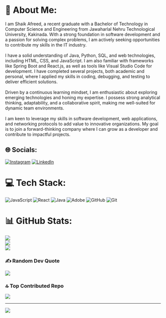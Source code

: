 # 💫 About Me:
I am Shaik Afreed, a recent graduate with a Bachelor of Technology in Computer Science and Engineering from Jawaharlal Nehru Technological University, Kakinada. With a strong foundation in software development and a passion for solving complex problems, I am actively seeking opportunities to contribute my skills in the IT industry.<br><br>I have a solid understanding of Java, Python, SQL, and web technologies, including HTML, CSS, and JavaScript. I am also familiar with frameworks like Spring Boot and React.js, as well as tools like Visual Studio Code for development. I have completed several projects, both academic and personal, where I applied my skills in coding, debugging, and testing to deliver efficient solutions.<br><br>Driven by a continuous learning mindset, I am enthusiastic about exploring emerging technologies and honing my expertise. I possess strong analytical thinking, adaptability, and a collaborative spirit, making me well-suited for dynamic team environments.<br><br>I am keen to leverage my skills in software development, web applications, and networking protocols to add value to innovative organizations. My goal is to join a forward-thinking company where I can grow as a developer and contribute to impactful projects.


## 🌐 Socials:
[![Instagram](https://img.shields.io/badge/Instagram-%23E4405F.svg?logo=Instagram&logoColor=white)](https://instagram.com/https://www.instagram.com/vazid__247/) [![LinkedIn](https://img.shields.io/badge/LinkedIn-%230077B5.svg?logo=linkedin&logoColor=white)](https://linkedin.com/in/https://www.linkedin.com/in/shaik-afreed-82203027a/) 

# 💻 Tech Stack:
![JavaScript](https://img.shields.io/badge/javascript-%23323330.svg?style=for-the-badge&logo=javascript&logoColor=%23F7DF1E) ![React](https://img.shields.io/badge/react-%2320232a.svg?style=for-the-badge&logo=react&logoColor=%2361DAFB) ![Java](https://img.shields.io/badge/java-%23ED8B00.svg?style=for-the-badge&logo=openjdk&logoColor=white) ![Adobe](https://img.shields.io/badge/adobe-%23FF0000.svg?style=for-the-badge&logo=adobe&logoColor=white) ![GitHub](https://img.shields.io/badge/github-%23121011.svg?style=for-the-badge&logo=github&logoColor=white) ![Git](https://img.shields.io/badge/git-%23F05033.svg?style=for-the-badge&logo=git&logoColor=white)
# 📊 GitHub Stats:
![](https://github-readme-stats.vercel.app/api?username=afreedsk&theme=dark&hide_border=false&include_all_commits=true&count_private=true)<br/>
![](https://github-readme-streak-stats.herokuapp.com/?user=afreedsk&theme=dark&hide_border=false)<br/>
![](https://github-readme-stats.vercel.app/api/top-langs/?username=afreedsk&theme=dark&hide_border=false&include_all_commits=true&count_private=true&layout=compact)

### ✍️ Random Dev Quote
![](https://quotes-github-readme.vercel.app/api?type=horizontal&theme=radical)

### 🔝 Top Contributed Repo
![](https://github-contributor-stats.vercel.app/api?username=afreedsk&limit=5&theme=dark&combine_all_yearly_contributions=true)

---
[![](https://visitcount.itsvg.in/api?id=afreedsk&icon=9&color=0)](https://visitcount.itsvg.in)

<!-- Proudly created with GPRM ( https://gprm.itsvg.in ) -->
